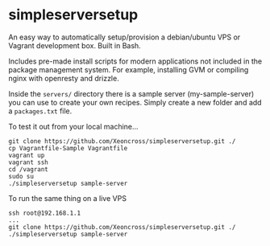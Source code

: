 simpleserversetup
=================

An easy way to automatically setup/provision a debian/ubuntu VPS or Vagrant development box. Built in Bash.

Includes pre-made install scripts for modern applications not included in the package management system. For example, installing GVM or compiling nginx with openresty and drizzle.

Inside the `servers/` directory there is a sample server (my-sample-server) you can use to create your own recipes. Simply create a new folder and add a `packages.txt` file.


To test it out from your local machine...

	git clone https://github.com/Xeoncross/simpleserversetup.git ./
	cp Vagrantfile-Sample Vagrantfile
	vagrant up
	vagrant ssh
	cd /vagrant
	sudo su
	./simpleserversetup sample-server

To run the same thing on a live VPS

	ssh root@192.168.1.1
	...
	git clone https://github.com/Xeoncross/simpleserversetup.git ./
	./simpleserversetup sample-server
